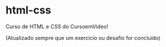 # html-css

Curso de HTML e CSS do CursoemVideo!

(Atualizado sempre que um exercício ou desafio for concluído)
